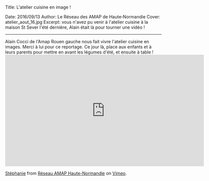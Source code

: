 Title: L'atelier cuisine en image ! 

Date: 2016/09/13
Author: Le Réseau des AMAP de Haute&#x2011;Normandie
Cover: atelier_aout_16.jpg
Excerpt: vous n'avez pu venir à l'atelier cuisine à la maison St Sever l'été dernière, Alain était là pour tourner une vidéo !

---
Alain Cocci de l'Amap Rouen gauche nous fait vivre l'atelier cuisine en images. Merci à lui pour ce reportage. Ce jour là, place aux enfants et à leurs parents pour mettre en avant les légumes d'été, et ensuite à table !  <iframe src="https://player.vimeo.com/video/185457419" width="640" height="360" frameborder="0" webkitallowfullscreen mozallowfullscreen allowfullscreen></iframe>
<p><a href="https://vimeo.com/185457419">St&eacute;phanie</a> from <a href="https://vimeo.com/user45933380">R&eacute;seau AMAP Haute-Normandie</a> on <a href="https://vimeo.com">Vimeo</a>.</p>